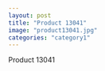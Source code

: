 ```yaml
---
layout: post
title: "Product 13041"
image: "product13041.jpg"
categories: "category1"
---
```

Product 13041
